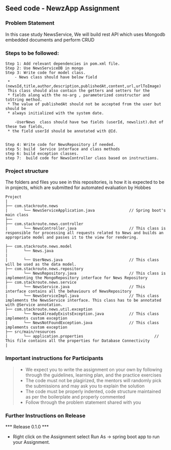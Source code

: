 

## Seed code - NewzApp Assignment

### Problem Statement

In this case study NewsService, We will build rest API which uses Mongodb embedded documents and perform CRUD


### Steps to be followed:

    Step 1: Add relevant dependencies in pom.xml file. 
    Step 2: Use NewsServiceDB in mongo
    Step 3: Write code for model class.
	    - News class should have below field
	 * (newsId,title,author,description,publishedAt,content,url,urlToImage)
	 This class should also contain the getters and setters for the 
	 * fields along with the no-arg , parameterized	constructor and toString method.
	 * The value of publishedAt should not be accepted from the user but should be
	 * always initialized with the system date.

	    -UserNews  class should have two fields (userId, newslist).Out of these two fields,
	 * the field userId should be annotated with @Id.


    Step 4: Write code for NewsRepository if needed.
    step 5: build  Service interface and class methods
    step 6: build exception classes.
    step 7:  build code for NewsController class based on instructions.
 



### Project structure

The folders and files you see in this repositories, is how it is expected to be in projects, which are submitted for automated evaluation by Hobbes

    Project
	|
	├── com.stackroute.news
	|	    └── NewsServiceApplication.java               // Spring boot's main class
	├──
	├── com.stackroute.news.controller
	|		└── NewsController.java                       // This class is responsible for processing all requests related to News and builds an appropriate model and passes it to the view for rendering.

	├── com.stackroute.news.model
	|		└── News.java                                 
	|		                       
	|		└── UserNews.java                             // This class will be used as the data model.
	├── com.stackroute.news.repository
	|		└── NewsRepository.java                       // This class is implementing the MongoRepository interface for News Repository
	├── com.stackroute.news.service
	|		└── NewsService.java                          // This interface contains all the behaviours of NewsRepository
	|		└── NewsServiceImpl.java                      // This class implements the NewsService interface. This class has to be annotated with @Service annotation.
	├── com.stackroute.news.util.exception
	|		└── NewsAlreadyExistsException.java           // This class implements custom exception
	|		└── NewsNotFoundException.java                // This class implements custom exception
	├── src/main/resources
	|		└── application.properties                               // This file contains all the properties for Database Connectivity
	|	
	

### Important instructions for Participants
> - We expect you to write the assignment on your own by following through the guidelines, learning plan, and the practice exercises
> - The code must not be plagirized, the mentors will randomly pick the submissions and may ask you to explain the solution
> - The code must be properly indented, code structure maintained as per the boilerplate and properly commented
> - Follow through the problem statement shared with you

### Further Instructions on Release

*** Release 0.1.0 ***

- Right click on the Assignment select Run As -> spring boot app to run your Assignment.

